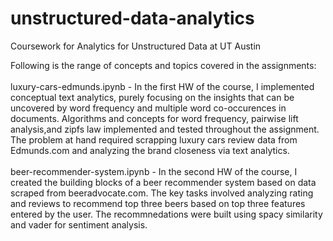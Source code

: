 # unstructured-data-analytics
Coursework for Analytics for Unstructured Data at UT Austin

Following is the range of concepts and topics covered in the assignments: \
\
luxury-cars-edmunds.ipynb - In the first HW of the course, I implemented conceptual text analytics, purely focusing on the insights that can be uncovered by word frequency and multiple word co-occurences in documents. Algorithms and concepts for word frequency, pairwise lift analysis,and  zipfs law implemented and tested throughout the assignment. The problem at hand required scrapping luxury cars review data from Edmunds.com and analyzing the brand closeness via text analytics. \
\
beer-recommender-system.ipynb - In the second HW of the course, I created the building blocks of a beer recommender system based on data scraped from beeradvocate.com. The key tasks involved analyzing rating and reviews to recommend top three beers based on top three features entered by the user. The recommnedations were built using spacy similarity and vader for sentiment analysis. 
